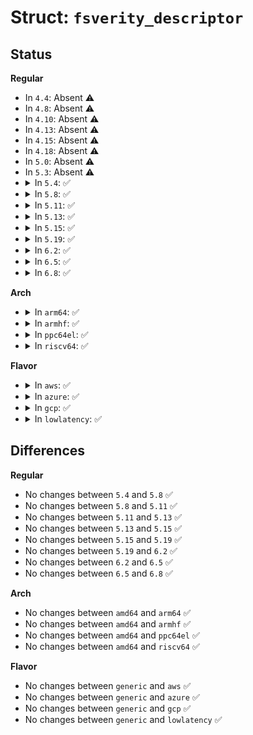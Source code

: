 # Struct: <code>fsverity_descriptor</code>

## Status
<b>Regular</b>
<ul>
<li>
In <code>4.4</code>: Absent ⚠️
</li>
<li>
In <code>4.8</code>: Absent ⚠️
</li>
<li>
In <code>4.10</code>: Absent ⚠️
</li>
<li>
In <code>4.13</code>: Absent ⚠️
</li>
<li>
In <code>4.15</code>: Absent ⚠️
</li>
<li>
In <code>4.18</code>: Absent ⚠️
</li>
<li>
In <code>5.0</code>: Absent ⚠️
</li>
<li>
In <code>5.3</code>: Absent ⚠️
</li>
<li>
<details>
<summary>In <code>5.4</code>: ✅</summary>

```c
struct fsverity_descriptor {
    __u8 version;
    __u8 hash_algorithm;
    __u8 log_blocksize;
    __u8 salt_size;
    __le32 sig_size;
    __le64 data_size;
    __u8 root_hash[64];
    __u8 salt[32];
    __u8 __reserved[144];
    __u8 signature[0];
};
```
</details>
</li>
<li>
<details>
<summary>In <code>5.8</code>: ✅</summary>

```c
struct fsverity_descriptor {
    __u8 version;
    __u8 hash_algorithm;
    __u8 log_blocksize;
    __u8 salt_size;
    __le32 sig_size;
    __le64 data_size;
    __u8 root_hash[64];
    __u8 salt[32];
    __u8 __reserved[144];
    __u8 signature[0];
};
```
</details>
</li>
<li>
<details>
<summary>In <code>5.11</code>: ✅</summary>

```c
struct fsverity_descriptor {
    __u8 version;
    __u8 hash_algorithm;
    __u8 log_blocksize;
    __u8 salt_size;
    __le32 sig_size;
    __le64 data_size;
    __u8 root_hash[64];
    __u8 salt[32];
    __u8 __reserved[144];
    __u8 signature[0];
};
```
</details>
</li>
<li>
<details>
<summary>In <code>5.13</code>: ✅</summary>

```c
struct fsverity_descriptor {
    __u8 version;
    __u8 hash_algorithm;
    __u8 log_blocksize;
    __u8 salt_size;
    __le32 sig_size;
    __le64 data_size;
    __u8 root_hash[64];
    __u8 salt[32];
    __u8 __reserved[144];
    __u8 signature[0];
};
```
</details>
</li>
<li>
<details>
<summary>In <code>5.15</code>: ✅</summary>

```c
struct fsverity_descriptor {
    __u8 version;
    __u8 hash_algorithm;
    __u8 log_blocksize;
    __u8 salt_size;
    __le32 sig_size;
    __le64 data_size;
    __u8 root_hash[64];
    __u8 salt[32];
    __u8 __reserved[144];
    __u8 signature[0];
};
```
</details>
</li>
<li>
<details>
<summary>In <code>5.19</code>: ✅</summary>

```c
struct fsverity_descriptor {
    __u8 version;
    __u8 hash_algorithm;
    __u8 log_blocksize;
    __u8 salt_size;
    __le32 sig_size;
    __le64 data_size;
    __u8 root_hash[64];
    __u8 salt[32];
    __u8 __reserved[144];
    __u8 signature[0];
};
```
</details>
</li>
<li>
<details>
<summary>In <code>6.2</code>: ✅</summary>

```c
struct fsverity_descriptor {
    __u8 version;
    __u8 hash_algorithm;
    __u8 log_blocksize;
    __u8 salt_size;
    __le32 sig_size;
    __le64 data_size;
    __u8 root_hash[64];
    __u8 salt[32];
    __u8 __reserved[144];
    __u8 signature[0];
};
```
</details>
</li>
<li>
<details>
<summary>In <code>6.5</code>: ✅</summary>

```c
struct fsverity_descriptor {
    __u8 version;
    __u8 hash_algorithm;
    __u8 log_blocksize;
    __u8 salt_size;
    __le32 sig_size;
    __le64 data_size;
    __u8 root_hash[64];
    __u8 salt[32];
    __u8 __reserved[144];
    __u8 signature[0];
};
```
</details>
</li>
<li>
<details>
<summary>In <code>6.8</code>: ✅</summary>

```c
struct fsverity_descriptor {
    __u8 version;
    __u8 hash_algorithm;
    __u8 log_blocksize;
    __u8 salt_size;
    __le32 sig_size;
    __le64 data_size;
    __u8 root_hash[64];
    __u8 salt[32];
    __u8 __reserved[144];
    __u8 signature[0];
};
```
</details>
</li>
</ul>
<b>Arch</b>
<ul>
<li>
<details>
<summary>In <code>arm64</code>: ✅</summary>

```c
struct fsverity_descriptor {
    __u8 version;
    __u8 hash_algorithm;
    __u8 log_blocksize;
    __u8 salt_size;
    __le32 sig_size;
    __le64 data_size;
    __u8 root_hash[64];
    __u8 salt[32];
    __u8 __reserved[144];
    __u8 signature[0];
};
```
</details>
</li>
<li>
<details>
<summary>In <code>armhf</code>: ✅</summary>

```c
struct fsverity_descriptor {
    __u8 version;
    __u8 hash_algorithm;
    __u8 log_blocksize;
    __u8 salt_size;
    __le32 sig_size;
    __le64 data_size;
    __u8 root_hash[64];
    __u8 salt[32];
    __u8 __reserved[144];
    __u8 signature[0];
};
```
</details>
</li>
<li>
<details>
<summary>In <code>ppc64el</code>: ✅</summary>

```c
struct fsverity_descriptor {
    __u8 version;
    __u8 hash_algorithm;
    __u8 log_blocksize;
    __u8 salt_size;
    __le32 sig_size;
    __le64 data_size;
    __u8 root_hash[64];
    __u8 salt[32];
    __u8 __reserved[144];
    __u8 signature[0];
};
```
</details>
</li>
<li>
<details>
<summary>In <code>riscv64</code>: ✅</summary>

```c
struct fsverity_descriptor {
    __u8 version;
    __u8 hash_algorithm;
    __u8 log_blocksize;
    __u8 salt_size;
    __le32 sig_size;
    __le64 data_size;
    __u8 root_hash[64];
    __u8 salt[32];
    __u8 __reserved[144];
    __u8 signature[0];
};
```
</details>
</li>
</ul>
<b>Flavor</b>
<ul>
<li>
<details>
<summary>In <code>aws</code>: ✅</summary>

```c
struct fsverity_descriptor {
    __u8 version;
    __u8 hash_algorithm;
    __u8 log_blocksize;
    __u8 salt_size;
    __le32 sig_size;
    __le64 data_size;
    __u8 root_hash[64];
    __u8 salt[32];
    __u8 __reserved[144];
    __u8 signature[0];
};
```
</details>
</li>
<li>
<details>
<summary>In <code>azure</code>: ✅</summary>

```c
struct fsverity_descriptor {
    __u8 version;
    __u8 hash_algorithm;
    __u8 log_blocksize;
    __u8 salt_size;
    __le32 sig_size;
    __le64 data_size;
    __u8 root_hash[64];
    __u8 salt[32];
    __u8 __reserved[144];
    __u8 signature[0];
};
```
</details>
</li>
<li>
<details>
<summary>In <code>gcp</code>: ✅</summary>

```c
struct fsverity_descriptor {
    __u8 version;
    __u8 hash_algorithm;
    __u8 log_blocksize;
    __u8 salt_size;
    __le32 sig_size;
    __le64 data_size;
    __u8 root_hash[64];
    __u8 salt[32];
    __u8 __reserved[144];
    __u8 signature[0];
};
```
</details>
</li>
<li>
<details>
<summary>In <code>lowlatency</code>: ✅</summary>

```c
struct fsverity_descriptor {
    __u8 version;
    __u8 hash_algorithm;
    __u8 log_blocksize;
    __u8 salt_size;
    __le32 sig_size;
    __le64 data_size;
    __u8 root_hash[64];
    __u8 salt[32];
    __u8 __reserved[144];
    __u8 signature[0];
};
```
</details>
</li>
</ul>

## Differences
<b>Regular</b>
<ul>
<li>
No changes between <code>5.4</code> and <code>5.8</code> ✅
</li>
<li>
No changes between <code>5.8</code> and <code>5.11</code> ✅
</li>
<li>
No changes between <code>5.11</code> and <code>5.13</code> ✅
</li>
<li>
No changes between <code>5.13</code> and <code>5.15</code> ✅
</li>
<li>
No changes between <code>5.15</code> and <code>5.19</code> ✅
</li>
<li>
No changes between <code>5.19</code> and <code>6.2</code> ✅
</li>
<li>
No changes between <code>6.2</code> and <code>6.5</code> ✅
</li>
<li>
No changes between <code>6.5</code> and <code>6.8</code> ✅
</li>
</ul>
<b>Arch</b>
<ul>
<li>
No changes between <code>amd64</code> and <code>arm64</code> ✅
</li>
<li>
No changes between <code>amd64</code> and <code>armhf</code> ✅
</li>
<li>
No changes between <code>amd64</code> and <code>ppc64el</code> ✅
</li>
<li>
No changes between <code>amd64</code> and <code>riscv64</code> ✅
</li>
</ul>
<b>Flavor</b>
<ul>
<li>
No changes between <code>generic</code> and <code>aws</code> ✅
</li>
<li>
No changes between <code>generic</code> and <code>azure</code> ✅
</li>
<li>
No changes between <code>generic</code> and <code>gcp</code> ✅
</li>
<li>
No changes between <code>generic</code> and <code>lowlatency</code> ✅
</li>
</ul>
